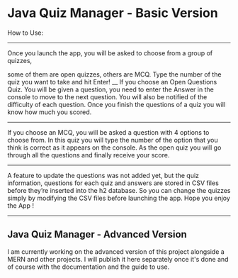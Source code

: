 # Java Quiz Manager - Basic Version
How to Use:
___
Once you launch the app, you will be asked to choose from a group of quizzes, 

some of them are open quizzes, others are MCQ. Type the number of the quiz you 
want to take and hit Enter! 
__
If you choose an Open Questions Quiz. You will be given a question, you need to 
enter the Answer in the console to move to the next question. 
You will also be 
notified of the difficulty of each question. 
Once you finish the questions of a quiz 
you will know how much you scored. 

___
If you choose an MCQ, you will be asked a question with 4 options to choose 
from. In this quiz you will type the number of the option that you think is correct 
as it appears on the console. As the open quiz you will go through all the 
questions and finally receive your score. 

___
A feature to update the questions was not added yet, but the quiz information, 
questions for each quiz and answers are stored in CSV files before they’re inserted 
into the h2 database. So you can change the quizzes simply by modifying the CSV 
files before launching the app. 
Hope you enjoy the App !
___
Java Quiz Manager - Advanced Version 
- 
I am currently working on the advanced version of this project alongside a MERN and other projects. I will publish it here separately once it's done and of course with the documentation and the guide to use. 
